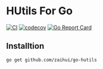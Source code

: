 # HUtils For Go

[![CI](https://github.com/zaihui/go-hutils/workflows/CI/badge.svg)](https://github.com/zaihui/go-hutils)
[![codecov](https://codecov.io/gh/zaihui/go-hutils/branch/master/graph/badge.svg)](https://github.com/zaihui/go-hutils)
[![Go Report Card](https://goreportcard.com/badge/github.com/ackerr/lab)](https://goreportcard.com/report/github.com/ackerr/lab)

## Installtion

```bash
go get github.com/zaihui/go-hutils
```
